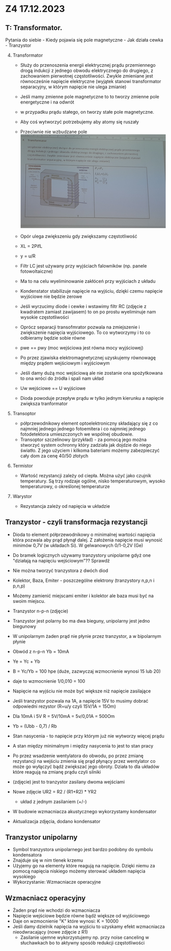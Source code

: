 Z4 17.12.2023
========================
T: Transformator.
---
Pytania do siebie
    - Kiedy pojawia się pole magnetyczne
    - Jak działa cewka
    - Tranzystor 

4. Transformator 
    * Służy do przenoszenia energii elektrycznej prądu przemiennego drogą indukcji z jednego obwodu elektrycznego do drugiego, z zachowaniem pierwotnej częstotliwości. Zwykle zmieniane jest równocześnie napięcie elektryczne (wyjątek stanowi transformator separacyjny, w którym napięcie nie ulega zmianie)
    * Jeśli mamy zmienne pole magnetyczne to to tworzy zmienne pole energetyczne i na odwrót
    * w przypadku prądu stałego, on tworzy stałe pole magnetyczne.
    * Aby coś wytworzyć potrzebujemy aby atomy się ruszały
    * Przeciwnie nie wzbudzane pole![20231217_144543](media/20231217_144543.jpg)
    * Opór ulega zwiększeniu gdy zwiększamy częstotliwość
    * XL = 2PifL
    * y = u/R
    * Filtr LC jest używany przy wyjściach falowników (np. panele fotowoltaiczne)
    * Ma to na celu wyeliminowanie zakłóceń przy wyjściach z układu
    * Kondenstator stabilizuje napięcie na wyjściu, dzięki czemu napięcie wyjściowe nie będzie zerowe
    
    * Jeśli wyrzucimy diode i cewke i wstawimy filtr RC (zdjęcie z kwadratem zamiast zawijasem) to on po prostu wyeliminuje nam wysokie częstotliwości 
    
    * Oprócz separacji transofmrator pozwala na zmiejszenie i zwiększenie napięcia wyjściowego. To co wytworzymy i to co odbieramy będzie sobie równe
    * pwe == pwy (moc wejściowa jest równa mocy wyjściowej)
    * Po przez zjawiska elektromagnetycznej uzyskujemy równowagę między prądem wejściowym i wyjściowym
    * Jeśli damy dużą moc wejściową ale nie zostanie ona spożytkowana to ona wróci do źródła i spali nam układ
    * Uw wejściowe == U wyjściowe
    
    * Dioda powoduje przepływ prądu w tylko jednym kierunku a napięcie zwiększa tranformator

3. Transoptor
    * półprzewodnikowy element optoelektroniczny składający się z co najmniej jednego jednego fotoemitera i co najmniej jednego fotodetektora umieszczonych we wspólnej obudowie.
    * Transoptor szczelinowy (przykład) - za pomocą jego można stworzyć system ochronny który zadziała jak dojdzie do niego światło. Z jego użyciem i kilkoma bateriami możemy zabezpieczyć cały dom za cenę 40/50 złotych

2. Termistor
    * Wartość rezystancji zależy od ciepła. Można użyć jako czujnik temperatury. Są trzy rodzaje ogólne, nisko temperaturowym, wysoko temperaturowy, o określonej temperaturze

1. Warystor
    * Rezystancja zależy od napięcia w układzie


Tranzystor - czyli transformacja rezystancji
--
* Dioda to element półprzewodnikowy o minimalnej wartości napięcia która pozwala aby prąd płynął dalej. Z założenia napięcie musi wynosić minimów 0,7V (w układach Si). W gelwanowych 0/1-0,2V (Ge)
* Do bramek logicznych używamy tranzystory unipolarne gdyż one "działają na napięciu wejściowym"?? Sprawdź

* Nie można tworzyć tranzystora z dwóch diod
* Kolektor, Baza, Emiter - poszczególne elektrony (tranzystory n,p,n i p,n,p)
* Możemy zamienić miejscami emiter i kolektor ale baza musi być na swoim miejscu.
* Tranzystor n-p-n (zdjęcie)
* Tranzystor jest polarny bo ma dwa bieguny, unipolarny jest jedno biegunowy
* W unipolarnym żaden prąd nie płynie przez tranzystor, a w bipolarnym płynie
* Obwód z n-p-n Yb = 10mA
* Ye = Yc + Yb
* B = Yc/Yb = 100 hpe (duże, zazwyczaj wzmocnienie wynosi 15 lub 20)
* daje to wzmocnienie 1/0,010 = 100
* Napięcie na wyjściu nie może być większe niż napięcie zasilające

* Jeśli tranzystor pozwala na 1A, a napięcie 15V to musimy dobrać odpowiedni rezystor (R=u/y czyli 15V/1A = 15Om)
* Dla 10mA i 5V R = 5V/10mA = 5v/0,01A = 500Om 
* Yb = (Ubb - 0,7) / Rb
* Stan nasycenia - to napięcie przy którym już nie wytworzy więcej prądu
* A stan między minimalnym i między nasycenia to jest to stan pracy
* Po przez wsadzenie wentylatora do obwodu, po przez zmianę rezystancji na wejściu zmienia się prąd płynący przez wentylator co może go wyłączyć bądź zwiększać jego obroty. Działa to dla układów które reagują na zmianę prądu czyli silniki
* (zdjęcie) jest to tranzystor zasilany dwoma wejściami 


* Nowe zdjęcie UR2 =  R2 / (R1+R2) * YR2
     - układ z jednym zasilaniem (+/-)
* W budowie wzmacniacza akustycznego wykorzystamy kondensator 
* Aktualizacja zdjęcia, dodano kondensator 


Tranzystor unipolarny
--
* Symbol tranzystora unipolarnego jest bardzo podobny do symbolu kondensatora
* Znajduje się w nim tlenek krzemu
* Użyjemy go na elementy które reagują na napięcie. Dzięki niemu za pomocą napięcia niskiego możemy sterować układem napięcia wysokiego
* Wykorzystanie: Wzmacniacze operacyjne

Wzmacniacz operacyjny
---
* Żaden prąd nie wchodzi do wzmacniacza
* Napięcie wejściowe będzie równe bądź większe od wyjściowego
* Daje on wzmocnienie "K" które wynosi: K = 10000
* Jeśli damy dzielnik napięcia na wyjściu to uzyskamy efekt wzmacniacza nieodwracający (nowe zdjęcie z R1)
    * Zasilanie ujemne wykorzystujemy np. przy noise canceling w słuchawkach bo to aktywny sposób redukcji częstotliwości 